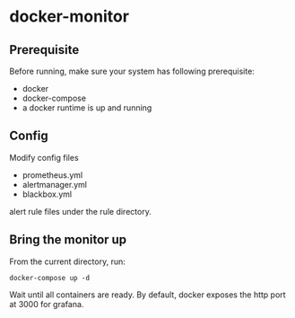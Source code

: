 # docker-monitor
## Prerequisite

Before running, make sure your system has following prerequisite:

- docker
- docker-compose
- a docker runtime is up and running

## Config
Modify config files
 - prometheus.yml
 - alertmanager.yml  
 - blackbox.yml  

alert rule files under the rule directory.

## Bring the monitor up

From the current directory, run:

```
docker-compose up -d
```

Wait until all containers are ready. By default, docker exposes the http port at 3000 for grafana. 
